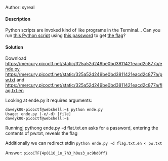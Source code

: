 Author: syreal

#### Description

Python scripts are invoked kind of like programs in the Terminal... Can you run [this Python script](https://mercury.picoctf.net/static/325a52d249be0bd3811421eacd2c877a/ende.py) using [this password](https://mercury.picoctf.net/static/325a52d249be0bd3811421eacd2c877a/pw.txt) to get [the flag](https://mercury.picoctf.net/static/325a52d249be0bd3811421eacd2c877a/flag.txt.en)?

#### Solution

Download https://mercury.picoctf.net/static/325a52d249be0bd3811421eacd2c877a/ende.py, https://mercury.picoctf.net/static/325a52d249be0bd3811421eacd2c877a/pw.txt and https://mercury.picoctf.net/static/325a52d249be0bd3811421eacd2c877a/flag.txt.en

Looking at ende.py it requires arguments:

```shell
daveyk00-picoctf@webshell:~$ python ende.py
Usage: ende.py (-e/-d) [file]
daveyk00-picoctf@webshell:~$   
```


Runningj pythong ende.py -d flat.txt.en asks for a password, entering the contents of pw.txt, reveals the flag

Additionally we can redirect stdin
`python ende.py -d flag.txt.en < pw.txt`

Answer: `picoCTF{4p0110_1n_7h3_h0us3_ac9bd0ff}`

